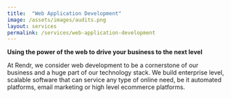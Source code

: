 ```yaml
---
title:  "Web Application Development"
image: /assets/images/audits.png
layout: services
permalink: /services/web-application-development
---
```

**Using the power of the web to drive your business to the next level**

At Rendr, we consider web development to be a cornerstone of our business and a huge part of our technology stack. We build enterprise level, scalable software that can service any type of online need, be it automated platforms, email marketing or high level ecommerce platforms. 